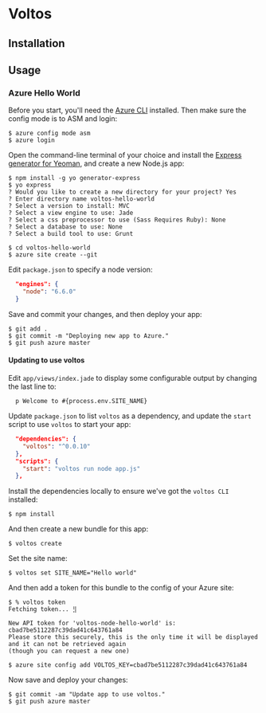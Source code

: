 # Voltos

## Installation

## Usage

### Azure Hello World

Before you start, you'll need the [Azure CLI](https://azure.microsoft.com/en-us/documentation/articles/xplat-cli-install/)
installed. Then make sure the config mode is to ASM and login:

```
$ azure config mode asm
$ azure login
```

Open the command-line terminal of your choice and install the
[Express generator for Yeoman](https://github.com/petecoop/generator-express),
and create a new Node.js app:

```
$ npm install -g yo generator-express
$ yo express
? Would you like to create a new directory for your project? Yes
? Enter directory name voltos-hello-world
? Select a version to install: MVC
? Select a view engine to use: Jade
? Select a css preprocessor to use (Sass Requires Ruby): None
? Select a database to use: None
? Select a build tool to use: Grunt
```

```
$ cd voltos-hello-world
$ azure site create --git
```

Edit `package.json` to specify a node version:

```json
  "engines": {
    "node": "6.6.0"
  }
```

Save and commit your changes, and then deploy your app:

```
$ git add .
$ git commit -m "Deploying new app to Azure."
$ git push azure master
```

#### Updating to use voltos

Edit `app/views/index.jade` to display some configurable output by changing the last
line to:


```jade
  p Welcome to #{process.env.SITE_NAME}
```

Update `package.json` to list `voltos` as a dependency, and update the `start` script
to use `voltos` to start your app:

```json
  "dependencies": {
    "voltos": "^0.0.10"
  },
  "scripts": {
    "start": "voltos run node app.js"
  },
```

Install the dependencies locally to ensure we've got the `voltos CLI` installed:

```
$ npm install
```

And then create a new bundle for this app:

```
$ voltos create
```

Set the site name:

```
$ voltos set SITE_NAME="Hello world"
```

And then add a token for this bundle to the config of your Azure site:

```
$ % voltos token
Fetching token... ⣻

New API token for 'voltos-node-hello-world' is: cbad7be5112287c39dad41c643761a84
Please store this securely, this is the only time it will be displayed and it can not be retrieved again
(though you can request a new one)

$ azure site config add VOLTOS_KEY=cbad7be5112287c39dad41c643761a84
```

Now save and deploy your changes:

```
$ git commit -am "Update app to use voltos."
$ git push azure master
```

